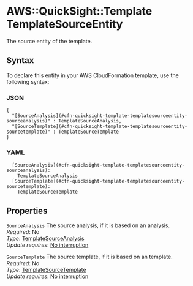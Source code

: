 # AWS::QuickSight::Template TemplateSourceEntity<a name="aws-properties-quicksight-template-templatesourceentity"></a>

The source entity of the template\.

## Syntax<a name="aws-properties-quicksight-template-templatesourceentity-syntax"></a>

To declare this entity in your AWS CloudFormation template, use the following syntax:

### JSON<a name="aws-properties-quicksight-template-templatesourceentity-syntax.json"></a>

```
{
  "[SourceAnalysis](#cfn-quicksight-template-templatesourceentity-sourceanalysis)" : TemplateSourceAnalysis,
  "[SourceTemplate](#cfn-quicksight-template-templatesourceentity-sourcetemplate)" : TemplateSourceTemplate
}
```

### YAML<a name="aws-properties-quicksight-template-templatesourceentity-syntax.yaml"></a>

```
  [SourceAnalysis](#cfn-quicksight-template-templatesourceentity-sourceanalysis):
    TemplateSourceAnalysis
  [SourceTemplate](#cfn-quicksight-template-templatesourceentity-sourcetemplate):
    TemplateSourceTemplate
```

## Properties<a name="aws-properties-quicksight-template-templatesourceentity-properties"></a>

`SourceAnalysis` <a name="cfn-quicksight-template-templatesourceentity-sourceanalysis"></a>
The source analysis, if it is based on an analysis\.  
_Required_: No  
_Type_: [TemplateSourceAnalysis](aws-properties-quicksight-template-templatesourceanalysis.md)  
_Update requires_: [No interruption](https://docs.aws.amazon.com/AWSCloudFormation/latest/UserGuide/using-cfn-updating-stacks-update-behaviors.html#update-no-interrupt)

`SourceTemplate` <a name="cfn-quicksight-template-templatesourceentity-sourcetemplate"></a>
The source template, if it is based on an template\.  
_Required_: No  
_Type_: [TemplateSourceTemplate](aws-properties-quicksight-template-templatesourcetemplate.md)  
_Update requires_: [No interruption](https://docs.aws.amazon.com/AWSCloudFormation/latest/UserGuide/using-cfn-updating-stacks-update-behaviors.html#update-no-interrupt)
